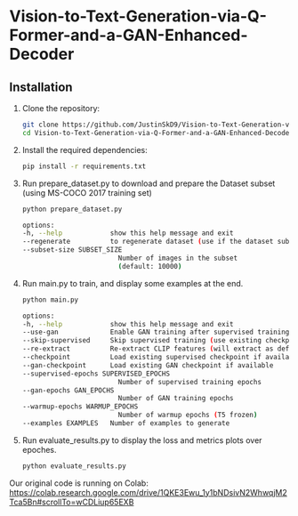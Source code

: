 # Vision-to-Text-Generation-via-Q-Former-and-a-GAN-Enhanced-Decoder

## Installation

1. Clone the repository:
    ```bash
    git clone https://github.com/JustinSkD9/Vision-to-Text-Generation-via-Q-Former-and-a-GAN-Enhanced-Decoder.git
    cd Vision-to-Text-Generation-via-Q-Former-and-a-GAN-Enhanced-Decoder
    ```

2. Install the required dependencies:
    ```bash
    pip install -r requirements.txt
    ```

3. Run prepare_dataset.py to download and prepare the Dataset subset (using MS-COCO 2017 training set)
    ```bash
    python prepare_dataset.py

    options:
    -h, --help            show this help message and exit    
    --regenerate          to regenerate dataset (use if the dataset subset size change) 
    --subset-size SUBSET_SIZE
                            Number of images in the subset     
                            (default: 10000)
    ```
4. Run main.py to train, and display some examples at the end.
    ```bash
    python main.py

    options:
    -h, --help            show this help message and exit
    --use-gan             Enable GAN training after supervised training
    --skip-supervised     Skip supervised training (use existing checkpoint)
    --re-extract          Re-extract CLIP features (will extract as default if features do not exist)
    --checkpoint          Load existing supervised checkpoint if available
    --gan-checkpoint      Load existing GAN checkpoint if available
    --supervised-epochs SUPERVISED_EPOCHS
                            Number of supervised training epochs
    --gan-epochs GAN_EPOCHS
                            Number of GAN training epochs
    --warmup-epochs WARMUP_EPOCHS
                            Number of warmup epochs (T5 frozen)
    --examples EXAMPLES   Number of examples to generate
    ```
5. Run evaluate_results.py to display the loss and metrics plots over epoches.
    ```bash
    python evaluate_results.py
    ```

Our original code is running on Colab: https://colab.research.google.com/drive/1QKE3Ewu_1y1bNDsivN2WhwqjM2Tca5Bn#scrollTo=wCDLiup65EXB
